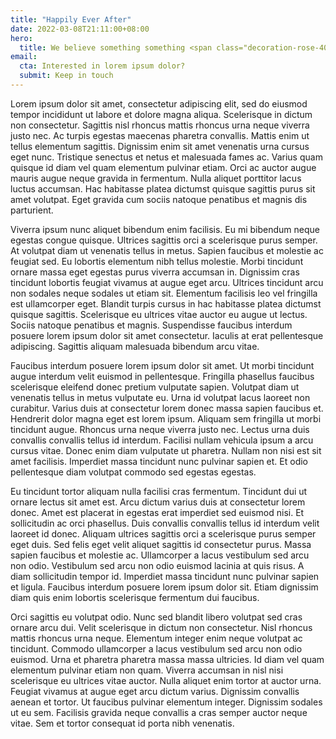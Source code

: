 ```yaml
---
title: "Happily Ever After"
date: 2022-03-08T21:11:00+08:00
hero:
  title: We believe something something <span class="decoration-rose-400 decoration-4 underline underline-offset-4">healthier lives</span>
email:
  cta: Interested in lorem ipsum dolor?
  submit: Keep in touch
---
```


Lorem ipsum dolor sit amet, consectetur adipiscing elit, sed do eiusmod tempor incididunt ut labore et dolore magna aliqua. Scelerisque in dictum non consectetur. Sagittis nisl rhoncus mattis rhoncus urna neque viverra justo nec. Ac turpis egestas maecenas pharetra convallis. Mattis enim ut tellus elementum sagittis. Dignissim enim sit amet venenatis urna cursus eget nunc. Tristique senectus et netus et malesuada fames ac. Varius quam quisque id diam vel quam elementum pulvinar etiam. Orci ac auctor augue mauris augue neque gravida in fermentum. Nulla aliquet porttitor lacus luctus accumsan. Hac habitasse platea dictumst quisque sagittis purus sit amet volutpat. Eget gravida cum sociis natoque penatibus et magnis dis parturient.

Viverra ipsum nunc aliquet bibendum enim facilisis. Eu mi bibendum neque egestas congue quisque. Ultrices sagittis orci a scelerisque purus semper. At volutpat diam ut venenatis tellus in metus. Sapien faucibus et molestie ac feugiat sed. Eu lobortis elementum nibh tellus molestie. Morbi tincidunt ornare massa eget egestas purus viverra accumsan in. Dignissim cras tincidunt lobortis feugiat vivamus at augue eget arcu. Ultrices tincidunt arcu non sodales neque sodales ut etiam sit. Elementum facilisis leo vel fringilla est ullamcorper eget. Blandit turpis cursus in hac habitasse platea dictumst quisque sagittis. Scelerisque eu ultrices vitae auctor eu augue ut lectus. Sociis natoque penatibus et magnis. Suspendisse faucibus interdum posuere lorem ipsum dolor sit amet consectetur. Iaculis at erat pellentesque adipiscing. Sagittis aliquam malesuada bibendum arcu vitae.

Faucibus interdum posuere lorem ipsum dolor sit amet. Ut morbi tincidunt augue interdum velit euismod in pellentesque. Fringilla phasellus faucibus scelerisque eleifend donec pretium vulputate sapien. Volutpat diam ut venenatis tellus in metus vulputate eu. Urna id volutpat lacus laoreet non curabitur. Varius duis at consectetur lorem donec massa sapien faucibus et. Hendrerit dolor magna eget est lorem ipsum. Aliquam sem fringilla ut morbi tincidunt augue. Rhoncus urna neque viverra justo nec. Lectus urna duis convallis convallis tellus id interdum. Facilisi nullam vehicula ipsum a arcu cursus vitae. Donec enim diam vulputate ut pharetra. Nullam non nisi est sit amet facilisis. Imperdiet massa tincidunt nunc pulvinar sapien et. Et odio pellentesque diam volutpat commodo sed egestas egestas.

Eu tincidunt tortor aliquam nulla facilisi cras fermentum. Tincidunt dui ut ornare lectus sit amet est. Arcu dictum varius duis at consectetur lorem donec. Amet est placerat in egestas erat imperdiet sed euismod nisi. Et sollicitudin ac orci phasellus. Duis convallis convallis tellus id interdum velit laoreet id donec. Aliquam ultrices sagittis orci a scelerisque purus semper eget duis. Sed felis eget velit aliquet sagittis id consectetur purus. Massa sapien faucibus et molestie ac. Ullamcorper a lacus vestibulum sed arcu non odio. Vestibulum sed arcu non odio euismod lacinia at quis risus. A diam sollicitudin tempor id. Imperdiet massa tincidunt nunc pulvinar sapien et ligula. Faucibus interdum posuere lorem ipsum dolor sit. Etiam dignissim diam quis enim lobortis scelerisque fermentum dui faucibus.

Orci sagittis eu volutpat odio. Nunc sed blandit libero volutpat sed cras ornare arcu dui. Velit scelerisque in dictum non consectetur. Nisl rhoncus mattis rhoncus urna neque. Elementum integer enim neque volutpat ac tincidunt. Commodo ullamcorper a lacus vestibulum sed arcu non odio euismod. Urna et pharetra pharetra massa massa ultricies. Id diam vel quam elementum pulvinar etiam non quam. Viverra accumsan in nisl nisi scelerisque eu ultrices vitae auctor. Nulla aliquet enim tortor at auctor urna. Feugiat vivamus at augue eget arcu dictum varius. Dignissim convallis aenean et tortor. Ut faucibus pulvinar elementum integer. Dignissim sodales ut eu sem. Facilisis gravida neque convallis a cras semper auctor neque vitae. Sem et tortor consequat id porta nibh venenatis.
